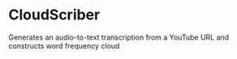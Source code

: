 # CloudScriber
Generates an audio-to-text transcription from a YouTube URL and constructs word frequency cloud
